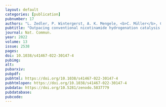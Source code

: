 ```yaml
---
layout: default
categories: [publication]
pubnumber: 17
authors: "L. Zedler, P. Wintergerst, A. K. Mengele, <b>C. Müller</b>, C. Li, B. Dietzek-Ivanšić, S. Rau"
pubtitle: "Outpacing conventional nicotinamide hydrogenation catalysis by a strongly communicating heterodinuclear photocatalyst"
journal: Nat. Commun.
year: 2022
volume: 13
issue: 2538
pages:
doi: 10.1038/s41467-022-30147-4
pubimg:
alt:
pubarxiv: 
pubpdf: 
pubhtml: https://doi.org/10.1038/s41467-022-30147-4
pubhtmlopen: https://doi.org/10.1038/s41467-022-30147-4
pubdata: https://doi.org/10.5281/zenodo.5837779
pubdatabase: 
pubcode:
---
```

